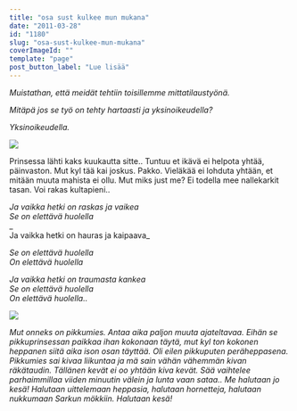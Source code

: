 ```yaml
---
title: "osa sust kulkee mun mukana"
date: "2011-03-28"
id: "1180"
slug: "osa-sust-kulkee-mun-mukana"
coverImageId: ""
template: "page"
post_button_label: "Lue lisää"
---
```


_Muistathan, että meidät tehtiin toisillemme mittatilaustyönä._

_Mitäpä jos se työ on tehty hartaasti ja yksinoikeudella?_

_Yksinoikeudella._

  

[![](images/IMG_0194.png)](http://3.bp.blogspot.com/-L34Uh1pVQGA/TZDMWVeSs4I/AAAAAAAAAEg/oVOnj2BGOsQ/s1600/IMG_0194.png)

  

Prinsessa lähti kaks kuukautta sitte.. Tuntuu et ikävä ei helpota yhtää, päinvaston. Mut kyl tää kai joskus. Pakko. Vieläkää ei lohduta yhtään, et mitään muuta mahista ei ollu. Mut miks just me? Ei todella mee nallekarkit tasan. Voi rakas kultapieni..

  

_Ja vaikka hetki on raskas ja vaikea  
Se on elettävä huolella_  
_  
Ja vaikka hetki on hauras ja kaipaava_

_Se on elettävä huolella  
On elettävä huolella_

_Ja vaikka hetki on traumasta kankea  
Se on elettävä huolella  
On elettävä huolella.._

_[![](images/nimet%25C3%25B6n22.png)](http://4.bp.blogspot.com/-hkQFVVOEMyo/TZDD0lUHJkI/AAAAAAAAAEc/qyc7ldCIBEU/s1600/nimet%25C3%25B6n22.png)_

_Mut onneks on pikkumies. Antaa aika paljon muuta ajateltavaa. Eihän se pikkuprinsessan paikkaa ihan kokonaan täytä, mut kyl ton kokonen heppanen siitä aika ison osan täyttää. Oli eilen pikkuputen peräheppasena. Pikkumies sai kivaa liikuntaa ja mä sain vähän vähemmän kivan räkätaudin. Tällänen kevät ei oo yhtään kiva kevät. Sää vaihtelee parhaimmillaa viiden minuutin välein ja lunta vaan sataa.. Me halutaan jo kesä! Halutaan uittelemaan heppasia, halutaan hornetteja, halutaan nukkumaan Sarkun mökkiin. Halutaan kesä!_
